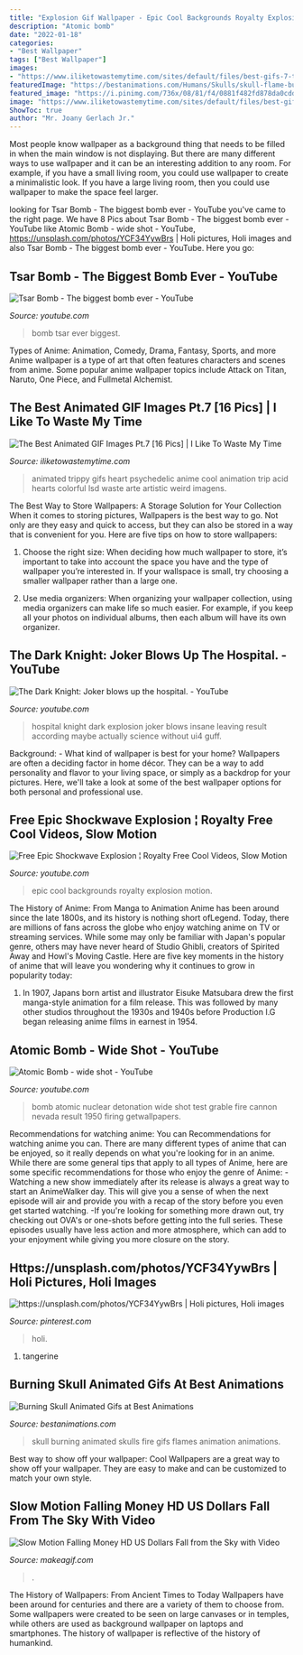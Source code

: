 ```yaml
---
title: "Explosion Gif Wallpaper - Epic Cool Backgrounds Royalty Explosion Motion"
description: "Atomic bomb"
date: "2022-01-18"
categories:
- "Best Wallpaper"
tags: ["Best Wallpaper"]
images:
- "https://www.iliketowastemytime.com/sites/default/files/best-gifs-7-trippy.gif"
featuredImage: "https://bestanimations.com/Humans/Skulls/skull-flame-burning-animation-gif-4.gif"
featured_image: "https://i.pinimg.com/736x/08/81/f4/0881f482fd878da0cddf8ecd5e52a872.jpg"
image: "https://www.iliketowastemytime.com/sites/default/files/best-gifs-7-trippy.gif"
ShowToc: true
author: "Mr. Joany Gerlach Jr."
---
```



Most people know wallpaper as a background thing that needs to be filled in when the main window is not displaying. But there are many different ways to use wallpaper and it can be an interesting addition to any room. For example, if you have a small living room, you could use wallpaper to create a minimalistic look. If you have a large living room, then you could use wallpaper to make the space feel larger.

	

		
looking for Tsar Bomb - The biggest bomb ever - YouTube you've came to the right page. We have 8 Pics about Tsar Bomb - The biggest bomb ever - YouTube like Atomic Bomb - wide shot - YouTube, https://unsplash.com/photos/YCF34YywBrs | Holi pictures, Holi images and also Tsar Bomb - The biggest bomb ever - YouTube. Here you go:
		
    
## Tsar Bomb - The Biggest Bomb Ever - YouTube

<img loading=lazy src="http://i.ytimg.com/vi/tlVPYsix9Z4/hqdefault.jpg" onerror="this.onerror=null;this.src='https://tse4.mm.bing.net/th?id=OIP.Yf-Ly-_auWbKkkcG9OzykgHaFj&amp;pid=15.1';" alt="Tsar Bomb - The biggest bomb ever - YouTube">

_Source: youtube.com_

>bomb tsar ever biggest. 

	

Types of Anime: Animation, Comedy, Drama, Fantasy, Sports, and more
Anime wallpaper is a type of art that often features characters and scenes from anime. Some popular anime wallpaper topics include Attack on Titan, Naruto, One Piece, and Fullmetal Alchemist.

    
## The Best Animated GIF Images Pt.7 [16 Pics] | I Like To Waste My Time

<img loading=lazy src="https://www.iliketowastemytime.com/sites/default/files/best-gifs-7-trippy.gif" onerror="this.onerror=null;this.src='https://tse4.mm.bing.net/th?id=OIP.rgIXVM8wWzfTzhF9QwO0LQHaLb&amp;pid=15.1';" alt="The Best Animated GIF Images Pt.7 [16 Pics] | I Like To Waste My Time">

_Source: iliketowastemytime.com_

>animated trippy gifs heart psychedelic anime cool animation trip acid hearts colorful lsd waste arte artistic weird imagens. 

	

The Best Way to Store Wallpapers: A Storage Solution for Your Collection
When it comes to storing pictures, Wallpapers is the best way to go. Not only are they easy and quick to access, but they can also be stored in a way that is convenient for you. Here are five tips on how to store wallpapers:
1) Choose the right size: When deciding how much wallpaper to store, it’s important to take into account the space you have and the type of wallpaper you’re interested in. If your wallspace is small, try choosing a smaller wallpaper rather than a large one.

2) Use media organizers: When organizing your wallpaper collection, using media organizers can make life so much easier. For example, if you keep all your photos on individual albums, then each album will have its own organizer.

    
## The Dark Knight: Joker Blows Up The Hospital. - YouTube

<img loading=lazy src="http://i.ytimg.com/vi/nyepdtx_UI4/maxresdefault.jpg" onerror="this.onerror=null;this.src='https://tse4.mm.bing.net/th?id=OIP.iNpa3HOVlmcoaclCrXjWtQHaEK&amp;pid=15.1';" alt="The Dark Knight: Joker blows up the hospital. - YouTube">

_Source: youtube.com_

>hospital knight dark explosion joker blows insane leaving result according maybe actually science without ui4 guff. 

	

Background: - What kind of wallpaper is best for your home?
Wallpapers are often a deciding factor in home décor. They can be a way to add personality and flavor to your living space, or simply as a backdrop for your pictures. Here, we'll take a look at some of the best wallpaper options for both personal and professional use.

    
## Free Epic Shockwave Explosion ¦ Royalty Free Cool Videos, Slow Motion

<img loading=lazy src="https://i.ytimg.com/vi/jvOnmXouJMg/maxresdefault.jpg" onerror="this.onerror=null;this.src='https://tse2.mm.bing.net/th?id=OIP.izKBCIexxwuBlQYSfkZD_QHaEK&amp;pid=15.1';" alt="Free Epic Shockwave Explosion ¦ Royalty Free Cool Videos, Slow Motion">

_Source: youtube.com_

>epic cool backgrounds royalty explosion motion. 

	

The History of Anime: From Manga to Animation
Anime has been around since the late 1800s, and its history is nothing short ofLegend. Today, there are millions of fans across the globe who enjoy watching anime on TV or streaming services. While some may only be familiar with Japan's popular genre, others may have never heard of Studio Ghibli, creators of Spirited Away and Howl's Moving Castle. Here are five key moments in the history of anime that will leave you wondering why it continues to grow in popularity today:
1) In 1907, Japans born artist and illustrator Eisuke Matsubara drew the first manga-style animation for a film release. This was followed by many other studios throughout the 1930s and 1940s before Production I.G began releasing anime films in earnest in 1954.

    
## Atomic Bomb - Wide Shot - YouTube

<img loading=lazy src="https://i.ytimg.com/vi/qT4mSoZsbzM/maxresdefault.jpg" onerror="this.onerror=null;this.src='https://tse2.mm.bing.net/th?id=OIP.m45pMJDTXIcmSupTsUjn4QHaEK&amp;pid=15.1';" alt="Atomic Bomb - wide shot - YouTube">

_Source: youtube.com_

>bomb atomic nuclear detonation wide shot test grable fire cannon nevada result 1950 firing getwallpapers. 

	

Recommendations for watching anime: You can
Recommendations for watching anime you can. There are many different types of anime that can be enjoyed, so it really depends on what you're looking for in an anime. While there are some general tips that apply to all types of Anime, here are some specific recommendations for those who enjoy the genre of Anime: 
-Watching a new show immediately after its release is always a great way to start an AnimeWalker day. This will give you a sense of when the next episode will air and provide you with a recap of the story before you even get started watching. 
-If you're looking for something more drawn out, try checking out OVA's or one-shots before getting into the full series. These episodes usually have less action and more atmosphere, which can add to your enjoyment while giving you more closure on the story.

    
## Https://unsplash.com/photos/YCF34YywBrs | Holi Pictures, Holi Images

<img loading=lazy src="https://i.pinimg.com/736x/08/81/f4/0881f482fd878da0cddf8ecd5e52a872.jpg" onerror="this.onerror=null;this.src='https://tse4.mm.bing.net/th?id=OIP.HRa55Hd4g-E0_NwjHpW11QHaE6&amp;pid=15.1';" alt="https://unsplash.com/photos/YCF34YywBrs | Holi pictures, Holi images">

_Source: pinterest.com_

>holi. 

	

1. tangerine 

    
## Burning Skull Animated Gifs At Best Animations

<img loading=lazy src="https://bestanimations.com/Humans/Skulls/skull-flame-burning-animation-gif-4.gif" onerror="this.onerror=null;this.src='https://tse2.mm.bing.net/th?id=OIP.znhL_GIu1s3nMHMqWeJ9wAHaNK&amp;pid=15.1';" alt="Burning Skull Animated Gifs at Best Animations">

_Source: bestanimations.com_

>skull burning animated skulls fire gifs flames animation animations. 

	

Best way to show off your wallpaper:
Cool Wallpapers are a great way to show off your wallpaper. They are easy to make and can be customized to match your own style.

    
## Slow Motion Falling Money HD US Dollars Fall From The Sky With Video

<img loading=lazy src="http://i.makeagif.com/media/12-03-2015/rySz0F.gif" onerror="this.onerror=null;this.src='https://tse3.mm.bing.net/th?id=OIP.3V5krjq4Drq3rJndRflyEgAAAA&amp;pid=15.1';" alt="Slow Motion Falling Money HD US Dollars Fall from the Sky with Video">

_Source: makeagif.com_

>. 

	

The History of Wallpapers: From Ancient Times to Today
Wallpapers have been around for centuries and there are a variety of them to choose from. Some wallpapers were created to be seen on large canvases or in temples, while others are used as background wallpaper on laptops and smartphones. The history of wallpaper is reflective of the history of humankind.

